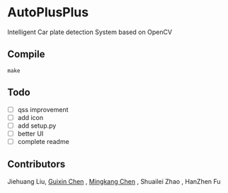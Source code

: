 # AutoPlusPlus

Intelligent Car plate detection System based on OpenCV

## Compile

```
make
```

## Todo

- [ ] qss improvement
- [ ] add icon
- [ ] add setup.py
- [ ] better UI
- [ ] complete readme

## Contributors

Jiehuang Liu, [Guixin Chen](https://github.com/josedelinux) ,  [Mingkang  Chen](https://github.com/jarvis618) , Shuailei Zhao ,  HanZhen Fu
